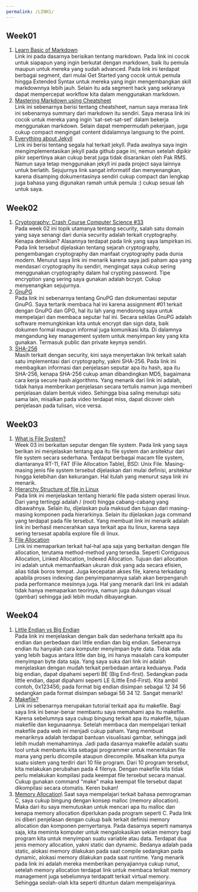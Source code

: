 ```yaml
---
permalink: /LINKS/
---
```


## Week01
1. [Learn Basic of Markdown](https://www.markdownguide.org/)\
Link ini pada dasarnya berisikan tentang markdown. Pada link ini cocok untuk siapapun yang ingin berkutat dengan markdown, baik itu pemula maupun untuk mereka yang sudah advanced. Pada link ini terdapat berbagai segment, dari mulai Get Started yang cocok untuk pemula hingga Extended Syntax untuk mereka yang ingin mengembangkan skill markdownnya lebih jauh. Selain itu ada segment hack yang sekiranya dapat mempercepat workflow kita dalam menggunakan markdown.
2. [Mastering Markdown using Cheatsheet](https://github.com/adam-p/markdown-here/wiki/Markdown-Cheatsheet)\
Link ini sebenarnya berisi tentang cheatsheet, namun saya merasa link ini sebenarnya summary dari markdown itu sendiri. Saya merasa link ini cocok untuk mereka yang ingin 'sat-set-sat-set' dalam bekerja menggunakan markdown. Selain dapat mempermudah pekerjaan, juga cukup compact mengingat content didalamnya langsung to the point.
3. [Everything about Jekyll](https://jekyllrb.com/docs/)\
Link ini berisi tentang segala hal terkait jekyll. Pada awalnya saya ingin mengimplementasikan jekyll pada github page ini, nemun setelah dipikir pikir sepertinya akan cukup berat juga tidak disarankan oleh Pak RMS. Namun saya tetap menggunakan jekyll ini pada project saya lainnya untuk berlatih. Sejujurnya link sangat informatif dan menyenangkan, karena disamping dokumentasinya sendiri cukup compact dan lengkap juga bahasa yang digunakan ramah untuk pemula :) cukup sesuai lah untuk saya.

## Week02
1. [Cryptography: Crash Course Computer Science #33](https://www.youtube.com/watch?v=jhXCTbFnK8o)\
Pada week 02 ini topik utamanya tentang security, salah satu domain yang saya senangi dari dunia security adalah terkait cryptography. Kenapa demikian? Alasannya terdapat pada link yang saya lampirkan ini. Pada link tersebut dijelaskan tentang sejarah cryptography, pengembangan cryptography dan manfaat cryptography pada dunia modern. Menurut saya link ini menarik karena saya jadi paham apa yang mendasari cryptography itu sendiri, mengingat saya cukup sering menggunakan cryptography dalam hal crypting password. Tipe encryption yang sering saya gunakan adalah bcrypt. Cukup menyenangkan sejujurnya.
2. [GnuPG](https://gnupg.org/documentation/guides.html)\
Pada link ini sebenarnya tentang GnuPG dan dokumentasi seputar GnuPG. Saya tertarik membaca hal ini karena assignment #01 terkait dengan GnuPG dan GPG, hal itu lah yang mendorong saya untuk mempelajari dan membaca seputar hal ini. Secara sekilas GnuPG adalah software memungkinkan kita untuk encrypt dan sign data, baik dokumen formal maupun informal juga komunikasi kita. Di dalamnya mengandung key management system untuk menyimpan key yang kita gunakan. Termasuk public dan private keynya sendiri.
3. [SHA-256](https://www.simplilearn.com/tutorials/cyber-security-tutorial/sha-256-algorithm)\
Masih terkait dengan security, kini saya menyertakan link terkait salah satu implementasi dari cryptography, yakni SHA-256. Pada link ini membagikan informasi dan penjelasan seputar apa itu hash, apa itu SHA-256, kenapa SHA-256 cukup aman dibandingkan MD5, bagaimana cara kerja secure hash algorithms. Yang menarik dari link ini adalah, tidak hanya memberikan penjelasan secara tertulis namun juga memberi penjelasan dalam bentuk video. Sehingga bisa saling menutupi satu sama lain, misalkan pada video terdapat miss, dapat dicover oleh penjelasan pada tulisan, vice versa.

## Week03
1. [What is File System?](http://web.cs.ucla.edu/classes/fall10/cs111/scribe/11a/)\
Week 03 ini berkaitan seputar dengan file system. Pada link yang saya berikan ini menjelaskan tentang apa itu file system dan arsitektur dari file system secara sederhana. Terdapat berbagai macam file system, diantaranya RT-11, FAT (File Allocation Table), BSD: Unix File. Masing-masing jenis file system tersebut dijelaskan dari mulai definisi, arsitektur hingga kelebihan dan kekurangan. Hal itulah yang menurut saya link ini menarik.
2. [Hierarchy Structure of file in Linux](https://www.geeksforgeeks.org/linux-file-hierarchy-structure/)\
Pada link ini menjelaskan tentang hierarki file pada sistem operasi linux. Dari yang tertinggi adalah / (root) hingga cabang-cabang yang dibawahnya. Selain itu, dijelaskan pula maksud dan tujuan dari masing-masing komponen pada hierarkinya. Selain itu dijelaskan juga command yang terdapat pada file tersebut. Yang membuat link ini menarik adalah link ini berhasil mencerahkan saya terkait apa itu linux, karena saya sering tersesat apabila explore file di linux.
3. [File Allocation](https://www.geeksforgeeks.org/file-allocation-methods/)\
Link ini memaparkan terkait hal-hal apa saja yang berkaitan dengan file allocation, terutama method-method yang tersedia. Seperti Contiguous Allocation, Linked Allocation, Indexed Allocation. Tujuan dari allocation ini adalah untuk memanfaatkan ukuran disk yang ada secara efisien, alias tidak boros tempat. Juga kecepatan akses file, karena terkadang apabila proses indexing dan penyimpanannya salah akan berpengaruh pada performance mesinnya juga. Hal yang menarik dari link ini adalah tidak hanya memaparkan teorinya, namun juga dukungan visual (gambar) sehingga jadi lebih mudah dibayangkan.

## Week04
1. [Little Endian vs Big Endian](https://www.section.io/engineering-education/what-is-little-endian-and-big-endian/)\
Pada link ini menjelaskan dengan baik dan sederhana terkaitt apa itu endian dan perbedaan dari little endian dan big endian. Sebenarnya endian itu hanyalah cara komputer menyimpan byte data. Tidak ada yang lebih bagus antara little dan big, ini hanya masalah cara komputer menyimpan byte data saja. Yang saya suka dari link ini adalah menjelaskan dengan mudah terkait perbedaan antara keduanya. Pada big endian, dapat dipahami seperti BE (Big End-first). Sedangkan pada little endian, dapat dipahami seperti LE (Little End-First). Kita ambil contoh, 0x123456; pada format big endian disimpan sebagai 12 34 56 sedangkan pada format disimpan sebagai 56 34 12. Sangat menarik!
2. [Makefile?](https://makefiletutorial.com/)\
Link ini sebenarnya merupakan tutorial terkait apa itu makefile. Bagi saya link ini benar-benar membantu saya memahami apa itu makefile. Karena sebelumnya saya cukup bingung terkait apa itu makefile, tujuan makefile dan kegunaannya. Setelah membaca dan mempelajari terkait makefile pada web ini menjadi cukup paham. Yang membuat menariknya adalah terdapat bantuan visualisasi gambar, sehingga jadi lebih mudah memahaminya. Jadi pada dasarnya makefile adalah suatu tool untuk membantu kita sebagai programmer untuk menentukan file mana yang perlu dicompile ataupun direcompile. Misalkan kita punya suatu sistem yang terdiri dari 10 file program. Dari 10 program tersebut, kita melakukan perubahan pada 4 filenya. Dengan makefile kita tidak perlu melakukan kompilasi pada keempat file tersebut secara manual. Cukup gunakan command "make" maka keempat file tersebut dapat dikompilasi secara otomatis. Keren bukan!
3. [Memory Allocation](https://www.techopedia.com/definition/27492/memory-allocation#:~:text=Memory%20allocation%20is%20a%20process,execution%20of%20programs%20and%20processes.)\
Saat saya mempelajari terkait bahasa pemrograman C, saya cukup bingung dengan konsep malloc (memory allocation). Maka dari itu saya memutuskan untuk mencari apa itu malloc dan kenapa memory allocation diperlukan pada program seperti C. Pada link ini diberi penjelasan dengan cukup baik terkait definisi memory allocation dan komponen pernyertanya. Pada dasarnya seperti namanya saja, kita meminta komputer untuk mengalokasikan sekian memory bagi program kita untuk menyimpan suatu variable atau data. Terdapat dua jenis memory allocation, yakni static dan dynamic. Bedanya adalah pada static, alokasi memory dilakukan pada saat compile sedangkan pada dynamic, alokasi memory dilakukan pada saat runtime. Yang menarik pada link ini adalah mereka memberikan penyajiannya cukup runut, setelah memory allocation terdapat link untuk membaca terkait memory management juga sebelumnya terdapatt terkait virtual memory. Sehingga seolah-olah kita seperti dituntun dalam mempelajarinya. 